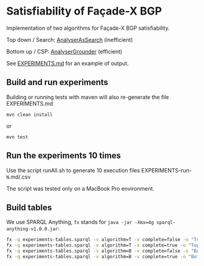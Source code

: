 # Satisfiability of Façade-X BGP 

Implementation of two algorithms for Façade-X BGP satisfiability.

Top down / Search: [AnalyserAsSearch](src/main/java/io/github/sparqlanything/fxbgp/AnalyserAsSearch.java) (inefficient)

Bottom up / CSP: [AnalyserGrounder](src/main/java/io/github/sparqlanything/fxbgp/AnalyserGrounder.java) (efficient)

See [EXPERIMENTS.md](EXPERIMENTS.md) for an example of output.

## Build and run experiments
Building or running tests with maven will also re-generate the file EXPERIMENTS.md

```
mvn clean install
```

or

```
mvn test
```

## Run the experiments 10 times

Use the script runAll.sh to generate 10 execution files EXPERIMENTS-run-`N`.md/.csv

The script was tested only on a MacBook Pro environment.

## Build tables

We use SPARQL Anything, `fx` stands for `java -jar -Xmx=4g sparql-anything-v1.0.0.jar`:

```bash
fx -q experiments-tables.sparql -v algorithm=T -v complete=false -o "TopDown_Satisfiability.csv"
fx -q experiments-tables.sparql -v algorithm=T -v complete=true -o "TopDown_SolutionPatterns.csv"
fx -q experiments-tables.sparql -v algorithm=B -v complete=false -o "BottomUp_Satisfiability.csv"
fx -q experiments-tables.sparql -v algorithm=B -v complete=true -o "BottomUp_SolutionPatterns.csv"
```


